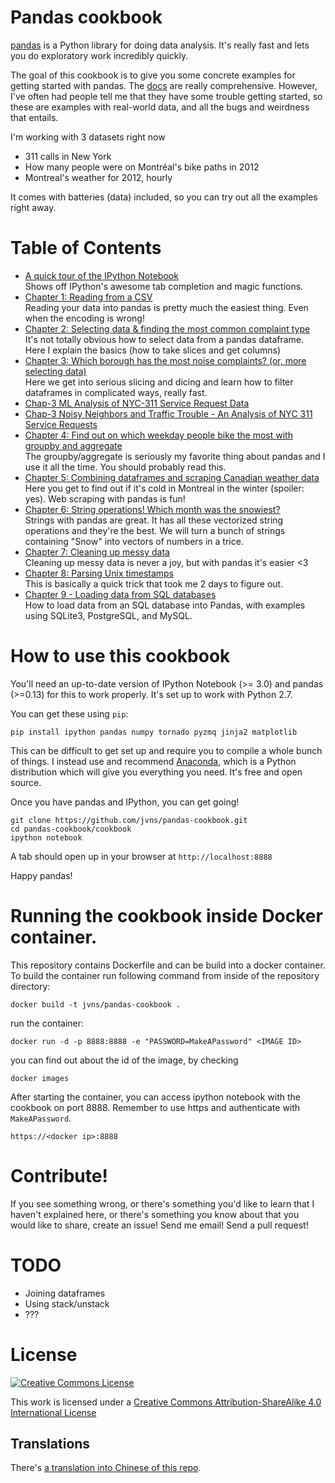 Pandas cookbook
===============

[pandas](http://pandas.pydata.org/) is a Python library for doing
data analysis. It's really fast and lets you do exploratory work
incredibly quickly.

The goal of this cookbook is to give you some concrete examples for
getting started with pandas. The [docs](http://pandas.pydata.org/pandas-docs/stable/)
are really comprehensive. However, I've often had people
tell me that they have some trouble getting started, so these are
examples with real-world data, and all the bugs and weirdness
that entails.

I'm working with 3 datasets right now

* 311 calls in New York
* How many people were on Montréal's bike paths in 2012
* Montreal's weather for 2012, hourly

It comes with batteries (data) included, so you can try out all the
examples right away.

Table of Contents
=================


* [A quick tour of the IPython Notebook](http://nbviewer.ipython.org/github/jvns/pandas-cookbook/blob/master/cookbook/A%20quick%20tour%20of%20IPython%20Notebook.ipynb)
  <br> Shows off IPython's awesome tab completion and magic functions.
* [Chapter 1: Reading from a CSV](http://nbviewer.ipython.org/github/jvns/pandas-cookbook/blob/master/cookbook/Chapter%201%20-%20Reading%20from%20a%20CSV.ipynb)
  <br> Reading your data into pandas is pretty much the easiest thing. Even when the encoding is wrong!
* [Chapter 2: Selecting data & finding the most common complaint type](http://nbviewer.ipython.org/github/jvns/pandas-cookbook/blob/master/cookbook/Chapter%202%20-%20Selecting%20data%20&%20finding%20the%20most%20common%20complaint%20type.ipynb)
  <br>It's not totally obvious how to select data from a pandas dataframe. Here I explain the basics (how to take slices and get columns)
* [Chapter 3: Which borough has the most noise complaints? (or, more selecting data)](http://nbviewer.ipython.org/github/jvns/pandas-cookbook/blob/master/cookbook/Chapter%203%20-%20Which%20borough%20has%20the%20most%20noise%20complaints%20%28or%2C%20more%20selecting%20data%29.ipynb)
  <br>Here we get into serious slicing and dicing and learn how to filter dataframes in complicated ways, really fast.
* [Chap-3 ML Analysis of NYC-311 Service Request Data](https://github.com/ayush159/NYC-311)
* [Chap-3 Noisy Neighbors and Traffic Trouble - An Analysis of NYC 311 Service Requests](https://towardsdatascience.com/analyzing-and-modelling-nyc-311-service-requests-eb6a9c9adc7c)
* [Chapter 4: Find out on which weekday people bike the most with groupby and aggregate](http://nbviewer.ipython.org/github/jvns/pandas-cookbook/blob/master/cookbook/Chapter%204%20-%20Find%20out%20on%20which%20weekday%20people%20bike%20the%20most%20with%20groupby%20and%20aggregate.ipynb)
  <br> The groupby/aggregate is seriously my favorite thing about pandas and I use it all the time. You should probably read this.
* [Chapter 5: Combining dataframes and scraping Canadian weather data](http://nbviewer.ipython.org/github/jvns/pandas-cookbook/blob/master/cookbook/Chapter%205%20-%20Combining%20dataframes%20and%20scraping%20Canadian%20weather%20data.ipynb)
  <br>Here you get to find out if it's cold in Montreal in the winter (spoiler: yes). Web scraping with pandas is fun!
* [Chapter 6: String operations! Which month was the snowiest?](http://nbviewer.ipython.org/github/jvns/pandas-cookbook/blob/master/cookbook/Chapter%206%20-%20String%20Operations-%20Which%20month%20was%20the%20snowiest.ipynb)
  <br> Strings with pandas are great. It has all these vectorized string operations and they're the best. We will turn a bunch of strings containing "Snow" into vectors of numbers in a trice.
* [Chapter 7: Cleaning up messy data](http://nbviewer.ipython.org/github/jvns/pandas-cookbook/blob/master/cookbook/Chapter%207%20-%20Cleaning%20up%20messy%20data.ipynb)
  <br> Cleaning up messy data is never a joy, but with pandas it's easier &lt;3
* [Chapter 8: Parsing Unix timestamps](http://nbviewer.ipython.org/github/jvns/pandas-cookbook/blob/master/cookbook/Chapter%208%20-%20How%20to%20deal%20with%20timestamps.ipynb)
  <br> This is basically a quick trick that took me 2 days to figure out.
* [Chapter 9 - Loading data from SQL databases](http://nbviewer.ipython.org/github/jvns/pandas-cookbook/blob/master/cookbook/Chapter%209%20-%20Loading%20data%20from%20SQL%20databases.ipynb)
  <br> How to load data from an SQL database into Pandas, with examples using SQLite3, PostgreSQL, and MySQL.

How to use this cookbook
========================

You'll need an up-to-date version of IPython Notebook (&gt;= 3.0) and
pandas (&gt;=0.13) for this to work properly. It's set up to work with Python 2.7.

You can get these using `pip`:

```
pip install ipython pandas numpy tornado pyzmq jinja2 matplotlib
```

This can be difficult to get set up and require you to compile
a whole bunch of things. I instead use and recommend
[Anaconda](https://store.continuum.io/), which is a Python distribution which
will give you everything you need. It's free and open source.

Once you have pandas and IPython, you can get going!

```
git clone https://github.com/jvns/pandas-cookbook.git
cd pandas-cookbook/cookbook
ipython notebook
```

A tab should open up in your browser at `http://localhost:8888`

Happy pandas!

Running the cookbook inside Docker container.
===============================================================
This repository contains Dockerfile and can be build into a docker container.
To build the container run following command from inside of the repository directory:
```
docker build -t jvns/pandas-cookbook .
```
run the container:
```
docker run -d -p 8888:8888 -e "PASSWORD=MakeAPassword" <IMAGE ID>
```
you can find out about the id of the image, by checking
```
docker images
```

After starting the container, you can access ipython notebook with the cookbook
on port 8888. Remember to use https and authenticate with `MakeAPassword`.
```
https://<docker ip>:8888
```

Contribute!
===========

If you see something wrong, or there's something you'd like to learn that I haven't
explained here, or there's something you know about that you would like to share,
create an issue! Send me email! Send a pull request!


TODO
====

* Joining dataframes
* Using stack/unstack
* ???


License
=======

<a rel="license" href="http://creativecommons.org/licenses/by-sa/4.0/"><img alt="Creative Commons License" style="border-width:0" src="http://i.creativecommons.org/l/by-sa/4.0/88x31.png" /></a><br />

This work is licensed under a [Creative Commons Attribution-ShareAlike 4.0 International License](http://creativecommons.org/licenses/by-sa/4.0/)

## Translations

There's [a translation into Chinese of this repo](https://github.com/ia-cas/pandas-cookbook).
